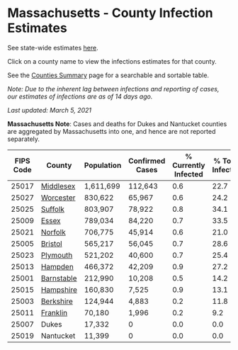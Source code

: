# Massachusetts - County Infection Estimates

See state-wide estimates [here](/infections/us-ma).

Click on a county name to view the infections estimates for that county.

See the [Counties Summary](/infections/summary-counties) page for a searchable and sortable table.

*Note: Due to the inherent lag between infections and reporting of cases, our estimates of infections are as of 14 days ago.*

*Last updated: March 5, 2021*

**Massachusetts Note**: Cases and deaths for Dukes and Nantucket counties are aggregated by Massachusetts into one, and hence are not reported separately.

|   FIPS Code |                   County |   Population |   Confirmed Cases |   % Currently Infected |   % Total Infected |
|-------------|--------------------------|--------------|-------------------|------------------------|--------------------|
|       25017 |   [Middlesex](middlesex) |    1,611,699 |           112,643 |                    0.6 |               22.7 |
|       25027 |   [Worcester](worcester) |      830,622 |            65,967 |                    0.6 |               24.2 |
|       25025 |       [Suffolk](suffolk) |      803,907 |            78,922 |                    0.8 |               34.1 |
|       25009 |           [Essex](essex) |      789,034 |            84,220 |                    0.7 |               33.5 |
|       25021 |       [Norfolk](norfolk) |      706,775 |            45,914 |                    0.6 |               21.0 |
|       25005 |       [Bristol](bristol) |      565,217 |            56,045 |                    0.7 |               28.6 |
|       25023 |     [Plymouth](plymouth) |      521,202 |            40,600 |                    0.7 |               25.4 |
|       25013 |       [Hampden](hampden) |      466,372 |            42,209 |                    0.9 |               27.2 |
|       25001 | [Barnstable](barnstable) |      212,990 |            10,208 |                    0.5 |               14.2 |
|       25015 |   [Hampshire](hampshire) |      160,830 |             7,525 |                    0.9 |               13.1 |
|       25003 |   [Berkshire](berkshire) |      124,944 |             4,883 |                    0.2 |               11.8 |
|       25011 |     [Franklin](franklin) |       70,180 |             1,996 |                    0.2 |                9.2 |
|       25007 |                    Dukes |       17,332 |                 0 |                    0.0 |                0.0 |
|       25019 |                Nantucket |       11,399 |                 0 |                    0.0 |                0.0 |